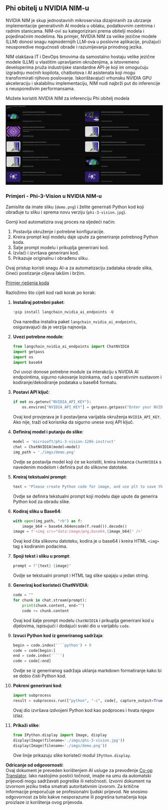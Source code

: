 <!--
CO_OP_TRANSLATOR_METADATA:
{
  "original_hash": "7b08e277df2a9307f861ae54bc30c772",
  "translation_date": "2025-07-16T19:40:22+00:00",
  "source_file": "md/01.Introduction/02/06.NVIDIA.md",
  "language_code": "hr"
}
-->
## Phi obitelj u NVIDIA NIM-u

NVIDIA NIM je skup jednostavnih mikroservisa dizajniranih za ubrzanje implementacije generativnih AI modela u oblaku, podatkovnim centrima i radnim stanicama. NIM-ovi su kategorizirani prema obitelji modela i pojedinačnim modelima. Na primjer, NVIDIA NIM za velike jezične modele (LLM) donosi snagu najmodernijih LLM-ova u poslovne aplikacije, pružajući neusporedive mogućnosti obrade i razumijevanja prirodnog jezika.

NIM olakšava IT i DevOps timovima da samostalno hostaju velike jezične modele (LLM) u vlastitim upravljanim okruženjima, a istovremeno developerima pruža industrijske standardne API-je koji im omogućuju izgradnju moćnih kopilota, chatbotova i AI asistenata koji mogu transformirati njihovo poslovanje. Iskorištavajući vrhunsku NVIDIA GPU akceleraciju i skalabilnu implementaciju, NIM nudi najbrži put do inferencije s neusporedivim performansama.

Možete koristiti NVIDIA NIM za inferenciju Phi obitelj modela

![nim](../../../../../translated_images/Phi-NIM.09bebb743387ee4a5028d7d4f8fed55e619711b26c8937526b43a2af980f7dcf.hr.png)

### **Primjeri - Phi-3-Vision u NVIDIA NIM-u**

Zamislite da imate sliku (`demo.png`) i želite generirati Python kod koji obrađuje tu sliku i sprema novu verziju (`phi-3-vision.jpg`).

Gornji kod automatizira ovaj proces na sljedeći način:

1. Postavlja okruženje i potrebne konfiguracije.
2. Kreira prompt koji modelu daje upute za generiranje potrebnog Python koda.
3. Šalje prompt modelu i prikuplja generirani kod.
4. Izvlači i izvršava generirani kod.
5. Prikazuje originalnu i obrađenu sliku.

Ovaj pristup koristi snagu AI-a za automatizaciju zadataka obrade slika, čineći postizanje ciljeva lakšim i bržim.

[Primjer rješenja koda](../../../../../code/06.E2E/E2E_Nvidia_NIM_Phi3_Vision.ipynb)

Razložimo što cijeli kod radi korak po korak:

1. **Instaliraj potrebni paket**:
    ```python
    !pip install langchain_nvidia_ai_endpoints -U
    ```
    Ova naredba instalira paket `langchain_nvidia_ai_endpoints`, osiguravajući da je verzija najnovija.

2. **Uvezi potrebne module**:
    ```python
    from langchain_nvidia_ai_endpoints import ChatNVIDIA
    import getpass
    import os
    import base64
    ```
    Ovi uvozi donose potrebne module za interakciju s NVIDIA AI endpointima, sigurno rukovanje lozinkama, rad s operativnim sustavom i kodiranje/dekodiranje podataka u base64 formatu.

3. **Postavi API ključ**:
    ```python
    if not os.getenv("NVIDIA_API_KEY"):
        os.environ["NVIDIA_API_KEY"] = getpass.getpass("Enter your NVIDIA API key: ")
    ```
    Ovaj kod provjerava je li postavljena varijabla okruženja `NVIDIA_API_KEY`. Ako nije, traži od korisnika da sigurno unese svoj API ključ.

4. **Definiraj model i putanju do slike**:
    ```python
    model = 'microsoft/phi-3-vision-128k-instruct'
    chat = ChatNVIDIA(model=model)
    img_path = './imgs/demo.png'
    ```
    Ovdje se postavlja model koji će se koristiti, kreira instanca `ChatNVIDIA` s navedenim modelom i definira put do slikovne datoteke.

5. **Kreiraj tekstualni prompt**:
    ```python
    text = "Please create Python code for image, and use plt to save the new picture under imgs/ and name it phi-3-vision.jpg."
    ```
    Ovdje se definira tekstualni prompt koji modelu daje upute da generira Python kod za obradu slike.

6. **Kodiraj sliku u Base64**:
    ```python
    with open(img_path, "rb") as f:
        image_b64 = base64.b64encode(f.read()).decode()
    image = f'<img src="data:image/png;base64,{image_b64}" />'
    ```
    Ovaj kod čita slikovnu datoteku, kodira je u base64 i kreira HTML `<img>` tag s kodiranim podacima.

7. **Spoji tekst i sliku u prompt**:
    ```python
    prompt = f"{text} {image}"
    ```
    Ovdje se tekstualni prompt i HTML tag slike spajaju u jedan string.

8. **Generiraj kod koristeći ChatNVIDIA**:
    ```python
    code = ""
    for chunk in chat.stream(prompt):
        print(chunk.content, end="")
        code += chunk.content
    ```
    Ovaj kod šalje prompt modelu `ChatNVIDIA` i prikuplja generirani kod u dijelovima, ispisujući i dodajući svaki dio u varijablu `code`.

9. **Izvuci Python kod iz generiranog sadržaja**:
    ```python
    begin = code.index('```python') + 9
    code = code[begin:]
    end = code.index('```')
    code = code[:end]
    ```
    Ovdje se iz generiranog sadržaja uklanja markdown formatiranje kako bi se dobio čisti Python kod.

10. **Pokreni generirani kod**:
    ```python
    import subprocess
    result = subprocess.run(["python", "-c", code], capture_output=True)
    ```
    Ovaj dio izvršava izdvojeni Python kod kao podproces i hvata njegov izlaz.

11. **Prikaži slike**:
    ```python
    from IPython.display import Image, display
    display(Image(filename='./imgs/phi-3-vision.jpg'))
    display(Image(filename='./imgs/demo.png'))
    ```
    Ove linije prikazuju slike koristeći modul `IPython.display`.

**Odricanje od odgovornosti**:  
Ovaj dokument je preveden korištenjem AI usluge za prevođenje [Co-op Translator](https://github.com/Azure/co-op-translator). Iako nastojimo postići točnost, imajte na umu da automatski prijevodi mogu sadržavati pogreške ili netočnosti. Izvorni dokument na izvornom jeziku treba smatrati autoritativnim izvorom. Za kritične informacije preporučuje se profesionalni ljudski prijevod. Ne snosimo odgovornost za bilo kakve nesporazume ili pogrešna tumačenja koja proizlaze iz korištenja ovog prijevoda.